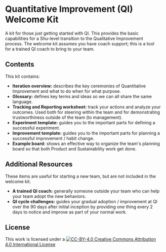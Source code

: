 # Quantitative Improvement (QI) Welcome Kit
A kit for those just getting started with QI. This provides the basic capabilities for a Shu-level transition to the Qualitative Improvement process. The welcome kit assumes you have coach support; this is a tool for a trained QI coach to bring to your team.

## Contents

This kit contains:

* **Iteration overview:** describes the key ceremonies of Quantitative Improvement and what to do when for what purpose.
* **Glossary:** defines key terms and ideas so we can all share the same language.
* **Tracking and Reporting worksheet:** track your actions and analyze your outcomes. Used both for steering within the team and for demonstrating trustworthiness outside of the team (to management).
* **Experiment template:** guides you to the important parts for defining a successful experiment.
* **Improvement template:** guides you to the important parts for planning a successful improvement / habit change.
* **Example board:** shows an effective way to organize the team's planning board so that both Product and Sustainability work get done.

## Additional Resources

These items are useful for starting a new team, but are not included in the welcome kit.

* **A trained QI coach:** generally someone outside your team who can help your team adopt the new behaviors.
* **QI cycle challenges:** guides your gradual adoption / improvement at QI over the 90 days after initial inception by providing one thing every 2 days to notice and improve as part of your normal work.

## License
This work is licensed under a [![CC-BY-4.0](https://i.creativecommons.org/l/by/4.0/80x15.png) Creative Commons Attribution 4.0 International License](http://creativecommons.org/licenses/by/4.0/)
